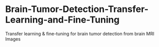 # Brain-Tumor-Detection-Transfer-Learning-and-Fine-Tuning
Transfer learning &amp; fine-tuning for brain tumor detection from brain MRI Images
